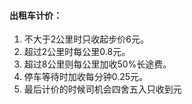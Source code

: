 #### 出租车计价：

1. 不大于2公里时只收起步价6元。
2. 超过2公里时每公里0.8元。
3. 超过8公里则每公里加收50%长途费。
4. 停车等待时加收每分钟0.25元。
5. 最后计价的时候司机会四舍五入只收到元